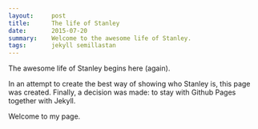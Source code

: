 ```yaml
---
layout:     post
title:      The life of Stanley
date:       2015-07-20
summary:    Welcome to the awesome life of Stanley.
tags:		jekyll semillastan
---
```


The awesome life of Stanley begins here (again).

In an attempt to create the best way of showing who Stanley is, this page was created. Finally, a decision was made: to stay with Github Pages together with Jekyll.

Welcome to my page.
